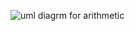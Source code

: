 ![uml diagrm for arithmetic](https://user-images.githubusercontent.com/78854021/107877504-ebac2300-6ef2-11eb-9403-9ac2c236203d.jpg)
